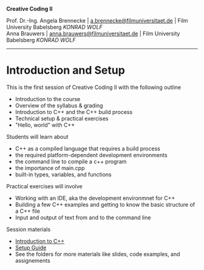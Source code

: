 **Creative Coding II**

Prof. Dr.-Ing. Angela Brennecke | a.brennecke@filmuniversitaet.de | Film University Babelsberg *KONRAD WOLF*   
Anna Brauwers | anna.brauwers@filmuniversitaet.de | Film University Babelsberg *KONRAD WOLF*

---

# Introduction and Setup  

This is the first session of Creative Coding II with the following outline

- Introduction to the course
- Overview of the syllabus & grading
- Introduction to C++ and the C++ build process
- Technical setup & practical exercises
- "Hello, world" with C++

Students will learn about
- C++ as a compiled language that requires a build process
- the required platform-dependent development environments
- the command line to compile a c++ program
- the importance of main.cpp
- built-in types, variables, and functions

Practical exercises will involve
- Working with an IDE, aka the development environmnet for C++
- Building a few C++ examples and getting to know the basic structure of a C++ file
- Input and output of text from and to the command line

Session materials

- [Introduction to C++](./cpp_intro.md)
- [Setup Guide](./setup_guide.md)
- See the folders for more materials like slides, code examples, and assignements

